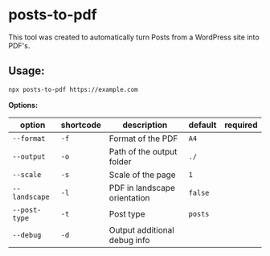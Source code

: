 # posts-to-pdf

This tool was created to automatically turn Posts from a WordPress site into PDF's.

## Usage:

```zsh
npx posts-to-pdf https://example.com
```

**Options:**

|option          | shortcode | description                  | default | required |
|----------------|-----------|------------------------------|---------|----------|
| `--format`     | `-f`      | Format of the PDF            | `A4`    |          |
| `--output`     | `-o`      | Path of the output folder    | `./`    |          |
| `--scale`      | `-s`      | Scale of the page            | `1`     |          |
| `--landscape`  | `-l`      | PDF in landscape orientation | `false`     |          |
| `--post-type`  | `-t`      | Post type                    | `posts`     |          |
| `--debug`      | `-d`      | Output additional debug info |         |          |
